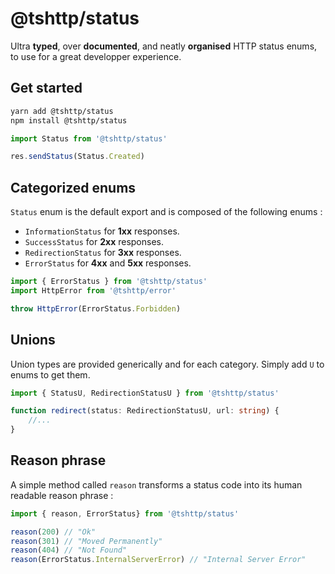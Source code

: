 # @tshttp/status

Ultra **typed**, over **documented**, and neatly **organised** HTTP status enums, to use for a great developper experience.

## Get started

```sh
yarn add @tshttp/status
npm install @tshttp/status
```

```ts
import Status from '@tshttp/status'

res.sendStatus(Status.Created)
```

## Categorized enums

`Status` enum is the default export and is composed of the following enums :

- `InformationStatus` for **1xx** responses.
- `SuccessStatus` for **2xx** responses.
- `RedirectionStatus` for **3xx** responses.
- `ErrorStatus` for **4xx** and **5xx** responses.

```ts
import { ErrorStatus } from '@tshttp/status'
import HttpError from '@tshttp/error'

throw HttpError(ErrorStatus.Forbidden)
```

## Unions

Union types are provided generically and for each category.
Simply add `U` to enums to get them.

```ts
import { StatusU, RedirectionStatusU } from '@tshttp/status'

function redirect(status: RedirectionStatusU, url: string) {
    //...
}
```

## Reason phrase

A simple method called `reason` transforms a status code into its human readable reason phrase :

```ts
import { reason, ErrorStatus} from '@tshttp/status'

reason(200) // "Ok"
reason(301) // "Moved Permanently"
reason(404) // "Not Found"
reason(ErrorStatus.InternalServerError) // "Internal Server Error"
```

